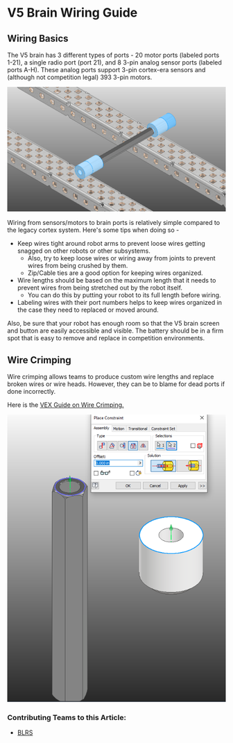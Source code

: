 # V5 Brain Wiring Guide

## Wiring Basics

The V5 brain has 3 different types of ports - 20 motor ports \(labeled ports 1-21\), a single radio port \(port 21\), and 8 3-pin analog sensor ports \(labeled ports A-H\). These analog ports support 3-pin cortex-era sensors and \(although not competition legal\) 393 3-pin motors.

![V5 Brain Port Locations](../.gitbook/assets/image%20%287%29.png)

Wiring from sensors/motors to brain ports is relatively simple compared to the legacy cortex system. Here's some tips when doing so -

* Keep wires tight around robot arms to prevent loose wires getting snagged on other robots or other subsystems. 
  * Also, try to keep loose wires or wiring away from joints to prevent wires from being crushed by them.
  * Zip/Cable ties are a good option for keeping wires organized.
* Wire lengths should be based on the maximum length that it needs to prevent wires from being stretched out by the robot itself.
  * You can do this by putting your robot to its full length before wiring.
* Labeling wires with their port numbers helps to keep wires organized in the case they need to replaced or moved around. 

Also, be sure that your robot has enough room so that the V5 brain screen and button are easily accessible and visible. The battery should be in a firm spot that is easy to remove and replace in competition environments.

## Wire Crimping

Wire crimping allows teams to produce custom wire lengths and replace broken wires or wire heads. However, they can be to blame for dead ports if done incorrectly.

Here is the [VEX Guide on Wire Crimping.](https://kb.vex.com/hc/en-us/articles/360036143012-Crimping-Tool-Robot-Brain-for-VEX-V5)

![VEX Crimping Tool, Wire Spool, and Wire Heads](../.gitbook/assets/image%20%286%29.png)

### Contributing Teams to this Article:

* [BLRS](https://purduesigbots.com/)

